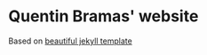 # Quentin Bramas' website

Based on [beautiful jekyll template](http://deanattali.com/beautiful-jekyll)